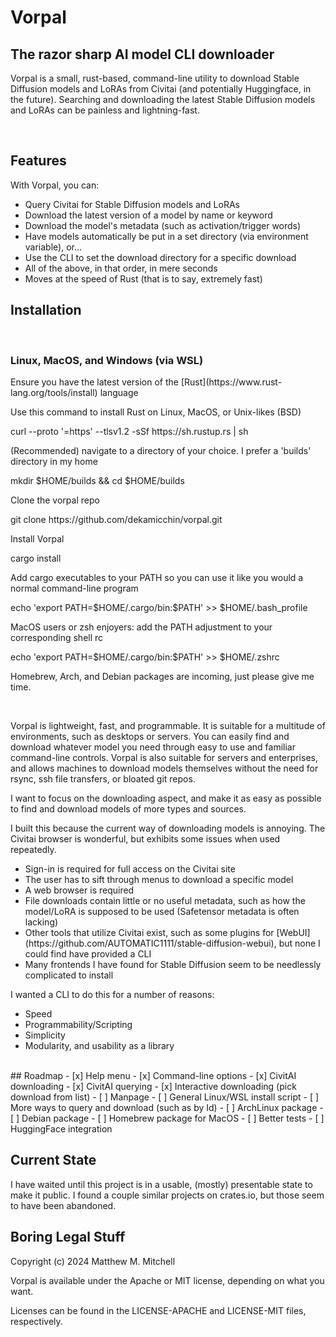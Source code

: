 <h1>Vorpal</h1>
<h2>The razor sharp AI model CLI downloader</h2>
<p>Vorpal is a small, rust-based, command-line utility to download Stable Diffusion models and LoRAs from Civitai (and potentially Huggingface, in the future).  Searching and downloading the latest Stable Diffusion models and LoRAs can be painless and lightning-fast.</p>
<br>
<h2>Features</h2>
<p>With Vorpal, you can:</p>
<ul>
  <li>Query Civitai for Stable Diffusion models and LoRAs</li>
  <li>Download the latest version of a model by name or keyword</li>
  <li>Download the model's metadata (such as activation/trigger words)</li>
  <li>Have models automatically be put in a set directory (via environment variable), or...</li>
  <li>Use the CLI to set the download directory for a specific download</li>
  <li>All of the above, in that order, in mere seconds</li>
  <li>Moves at the speed of Rust (that is to say, extremely fast)</li>
</ul>
<h2>Installation</h2>
<br>
<h3>Linux, MacOS, and Windows (via WSL)</h3>
<p>Ensure you have the latest version of the [Rust](https://www.rust-lang.org/tools/install) language</p>
<p>Use this command to install Rust on Linux, MacOS, or Unix-likes (BSD)</p>
      curl --proto '=https' --tlsv1.2 -sSf https://sh.rustup.rs | sh
    

<p>(Recommended) navigate to a directory of your choice. I prefer a 'builds' directory in my home</p>
      mkdir $HOME/builds && cd $HOME/builds

<p>Clone the vorpal repo</p>
      git clone https://github.com/dekamicchin/vorpal.git
<p>Install Vorpal</p>
      cargo install

<p>Add cargo executables to your PATH so you can use it like you would a normal command-line program</p>
      echo 'export PATH=$HOME/.cargo/bin:$PATH' >> $HOME/.bash_profile
<p>MacOS users or zsh enjoyers: add the PATH adjustment to your corresponding shell rc</p>
      echo 'export PATH=$HOME/.cargo/bin:$PATH' >> $HOME/.zshrc
<p>Homebrew, Arch, and Debian packages are incoming, just please give me time.</p>
<br>
<p>Vorpal is lightweight, fast, and programmable. It is suitable for a multitude of environments, such as desktops or servers. You can easily find and download whatever model you need through easy to use and familiar command-line controls. Vorpal is also suitable for servers and enterprises, and allows machines to download models themselves without the need for rsync, ssh file transfers, or bloated git repos.</p>
<p>I want to focus on the downloading aspect, and make it as easy as possible to find and download models of more types and sources.</p>
<p>I built this because the current way of downloading models is annoying. The Civitai browser is wonderful, but exhibits some issues when used repeatedly.</p>
<ul>
  <li>Sign-in is required for full access on the Civitai site</li>
  <li>The user has to sift through menus to download a specific model</li>
  <li>A web browser is required</li>
  <li>File downloads contain little or no useful metadata, such as how the model/LoRA is supposed to be used (Safetensor metadata is often lacking)</li>
  <li>Other tools that utilize Civitai exist, such as some plugins for [WebUI](https://github.com/AUTOMATIC1111/stable-diffusion-webui), but none I could find have provided a CLI</li>
  <li>Many frontends I have found for Stable Diffusion seem to be needlessly complicated to install</li>
</ul>
<p>I wanted a CLI to do this for a number of reasons:</p>
<ul>
  <li>Speed</li>
  <li>Programmability/Scripting</li>
  <li>Simplicity</li>
  <li>Modularity, and usability as a library</li>
</ul>
<br>
## Roadmap
- [x] Help menu
- [x] Command-line options
- [x] CivitAI downloading
- [x] CivitAI querying
- [x] Interactive downloading (pick download from list)
- [ ] Manpage
- [ ] General Linux/WSL install script
- [ ] More ways to query and download (such as by Id)
- [ ] ArchLinux package
- [ ] Debian package
- [ ] Homebrew package for MacOS
- [ ] Better tests
- [ ] HuggingFace integration
<h2>Current State</h2>
<p>I have waited until this project is in a usable, (mostly) presentable state to make it public. I found a couple similar projects on crates.io, but those seem to have been abandoned.</p>
<h2>Boring Legal Stuff</h2>
<p>Copyright (c) 2024 Matthew M. Mitchell</p>
<p>Vorpal is available under the Apache or MIT license, depending on what you want.</p>
<p>Licenses can be found in the LICENSE-APACHE and LICENSE-MIT files, respectively.</p>
